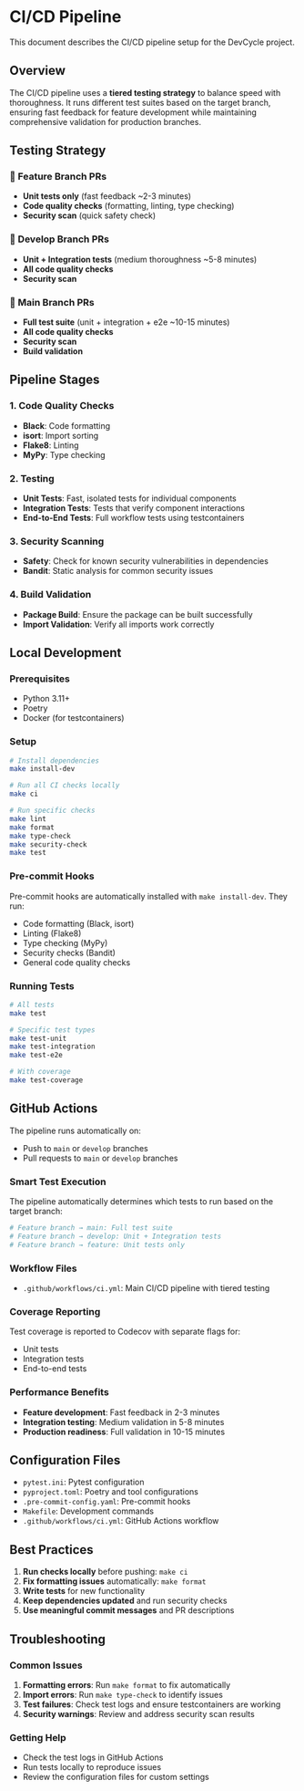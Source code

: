 # CI/CD Pipeline

This document describes the CI/CD pipeline setup for the DevCycle project.

## Overview

The CI/CD pipeline uses a **tiered testing strategy** to balance speed with thoroughness. It runs different test suites based on the target branch, ensuring fast feedback for feature development while maintaining comprehensive validation for production branches.

## Testing Strategy

### 🚀 Feature Branch PRs
- **Unit tests only** (fast feedback ~2-3 minutes)
- **Code quality checks** (formatting, linting, type checking)
- **Security scan** (quick safety check)

### 🔄 Develop Branch PRs  
- **Unit + Integration tests** (medium thoroughness ~5-8 minutes)
- **All code quality checks**
- **Security scan**

### 🎯 Main Branch PRs
- **Full test suite** (unit + integration + e2e ~10-15 minutes)
- **All code quality checks**
- **Security scan**
- **Build validation**

## Pipeline Stages

### 1. Code Quality Checks
- **Black**: Code formatting
- **isort**: Import sorting
- **Flake8**: Linting
- **MyPy**: Type checking

### 2. Testing
- **Unit Tests**: Fast, isolated tests for individual components
- **Integration Tests**: Tests that verify component interactions
- **End-to-End Tests**: Full workflow tests using testcontainers

### 3. Security Scanning
- **Safety**: Check for known security vulnerabilities in dependencies
- **Bandit**: Static analysis for common security issues

### 4. Build Validation
- **Package Build**: Ensure the package can be built successfully
- **Import Validation**: Verify all imports work correctly

## Local Development

### Prerequisites
- Python 3.11+
- Poetry
- Docker (for testcontainers)

### Setup
```bash
# Install dependencies
make install-dev

# Run all CI checks locally
make ci

# Run specific checks
make lint
make format
make type-check
make security-check
make test
```

### Pre-commit Hooks
Pre-commit hooks are automatically installed with `make install-dev`. They run:
- Code formatting (Black, isort)
- Linting (Flake8)
- Type checking (MyPy)
- Security checks (Bandit)
- General code quality checks

### Running Tests
```bash
# All tests
make test

# Specific test types
make test-unit
make test-integration
make test-e2e

# With coverage
make test-coverage
```

## GitHub Actions

The pipeline runs automatically on:
- Push to `main` or `develop` branches
- Pull requests to `main` or `develop` branches

### Smart Test Execution
The pipeline automatically determines which tests to run based on the target branch:

```yaml
# Feature branch → main: Full test suite
# Feature branch → develop: Unit + Integration tests  
# Feature branch → feature: Unit tests only
```

### Workflow Files
- `.github/workflows/ci.yml`: Main CI/CD pipeline with tiered testing

### Coverage Reporting
Test coverage is reported to Codecov with separate flags for:
- Unit tests
- Integration tests  
- End-to-end tests

### Performance Benefits
- **Feature development**: Fast feedback in 2-3 minutes
- **Integration testing**: Medium validation in 5-8 minutes
- **Production readiness**: Full validation in 10-15 minutes

## Configuration Files

- `pytest.ini`: Pytest configuration
- `pyproject.toml`: Poetry and tool configurations
- `.pre-commit-config.yaml`: Pre-commit hooks
- `Makefile`: Development commands
- `.github/workflows/ci.yml`: GitHub Actions workflow

## Best Practices

1. **Run checks locally** before pushing: `make ci`
2. **Fix formatting issues** automatically: `make format`
3. **Write tests** for new functionality
4. **Keep dependencies updated** and run security checks
5. **Use meaningful commit messages** and PR descriptions

## Troubleshooting

### Common Issues

1. **Formatting errors**: Run `make format` to fix automatically
2. **Import errors**: Run `make type-check` to identify issues
3. **Test failures**: Check test logs and ensure testcontainers are working
4. **Security warnings**: Review and address security scan results

### Getting Help

- Check the test logs in GitHub Actions
- Run tests locally to reproduce issues
- Review the configuration files for custom settings
